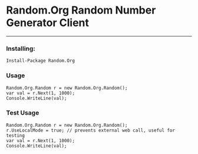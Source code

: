 # Random.Org Random Number Generator Client
---
### Installing:
	
	Install-Package Random.Org
	
### Usage

	Random.Org.Random r = new Random.Org.Random();
    var val = r.Next(1, 1000);
    Console.WriteLine(val);

### Test Usage

	Random.Org.Random r = new Random.Org.Random();
	r.UseLocalMode = true; // prevents external web call, useful for testing
    var val = r.Next(1, 1000);
    Console.WriteLine(val);
    
